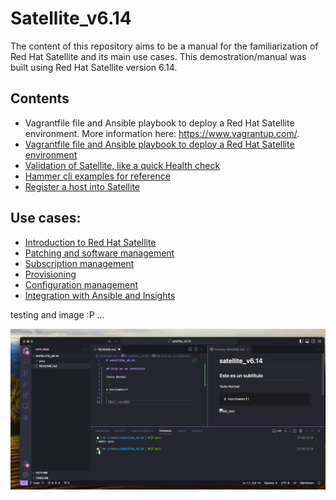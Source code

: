 # Satellite_v6.14

The content of this repository aims to be a manual for the familiarization of Red Hat Satellite and its main use cases. This demostration/manual was built using Red Hat Satellite version 6.14.

## Contents

- Vagrantfile file and Ansible playbook to deploy a Red Hat Satellite environment. More information here: https://www.vagrantup.com/.
- [Vagrantfile file and Ansible playbook to deploy a Red Hat Satellite environment](Satellite_env/README.md)
- [Validation of Satellite, like a quick Health check](docs/VALIDATE_SATELLITE.md)
- [Hammer cli examples for reference](docs/HAMMER_CLI.md)
- [Register a host into Satellite](docs/REGISTRATION.md)

## Use cases:

- [Introduction to Red Hat Satellite](docs/INTRO.md)
- [Patching and software management](docs/PATCHING_AND_SOFTWARE_MGMT.md)
- [Subscription management](docs/SUBSCRIPTION_MGMT.md)
- [Provisioning ](docs/PROVISIONING.md)
- [Configuration management](docs/CONFIG_MGMT.md)
- [Integration with Ansible and Insights](docs/INTEGRATION_ANSIBLE_INSIGHTS.md)



testing and image :P ...

 ![alt_text](pics/test.png)